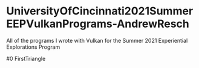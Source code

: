 # UniversityOfCincinnati2021SummerEEPVulkanPrograms-AndrewResch
All of the programs I wrote with Vulkan for the Summer 2021 Experiential Explorations Program

#0 FirstTriangle
